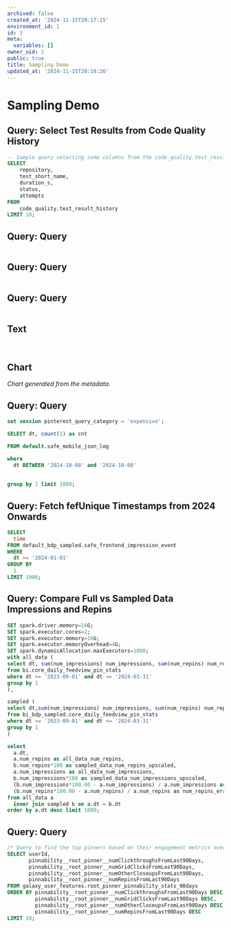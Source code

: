 ```yaml
---
archived: false
created_at: '2024-11-15T20:17:15'
environment_id: 1
id: 3
meta:
  variables: []
owner_uid: 1
public: true
title: Sampling Demo
updated_at: '2024-11-15T20:18:26'
---
```


# Sampling Demo

<!--
cell_type: query
created_at: '2024-11-15T20:17:15'
id: 34
meta:
  engine: 1
  title: Select Test Results from Code Quality History
updated_at: '2024-11-15T20:17:37'
-->
## Query: Select Test Results from Code Quality History

```sql
-- Sample query selecting some columns from the code_quality.test_result_history table
SELECT 
    repository, 
    test_short_name, 
    duration_s, 
    status, 
    attempts 
FROM 
    code_quality.test_result_history 
LIMIT 10;
```


<!--
cell_type: query
created_at: '2024-11-15T20:17:39'
id: 35
meta:
  engine: 1
updated_at: '2024-11-15T20:17:39'
-->
## Query: Query

```sql

```


<!--
cell_type: query
created_at: '2024-11-15T20:17:40'
id: 36
meta:
  engine: 1
updated_at: '2024-11-15T20:17:40'
-->
## Query: Query

```sql

```


<!--
cell_type: query
created_at: '2024-11-15T20:17:41'
id: 37
meta:
  engine: 1
updated_at: '2024-11-15T20:17:41'
-->
## Query: Query

```sql

```


<!--
cell_type: text
created_at: '2024-11-15T20:17:42'
id: 38
meta:
  collapsed: false
updated_at: '2024-11-15T20:17:50'
-->
## Text

<p><br></p>


<!--
cell_type: chart
created_at: '2024-11-15T20:17:43'
id: 39
meta:
  chart:
    type: line
    x_axis:
      col_idx: 0
      label: ''
    y_axis:
      label: ''
      series: {}
  collapsed: false
  data:
    source_type: cell_above
    transformations:
      format: {}
  title: ''
  visual: {}
updated_at: '2024-11-15T20:17:43'
-->
## Chart

*Chart generated from the metadata.*


<!--
cell_type: query
created_at: '2024-11-15T20:17:45'
id: 40
meta:
  engine: 1
updated_at: '2024-11-15T20:17:56'
-->
## Query: Query

```sql
set session pinterest_query_category = 'expensive';

SELECT dt, count(1) as cnt

FROM default.safe_mobile_json_log

where 
  dt BETWEEN '2024-10-08' and '2024-10-08'  
  
  
group by 1 limit 1000;
```


<!--
cell_type: query
created_at: '2024-11-15T20:17:57'
id: 41
meta:
  engine: 1
  title: Fetch fefUnique Timestamps from 2024 Onwards
updated_at: '2024-11-15T20:18:08'
-->
## Query: Fetch fefUnique Timestamps from 2024 Onwards

```sql
SELECT
  time
FROM default_bdp_sampled.safe_frontend_impression_event
WHERE
  dt >= '2024-01-01'
GROUP BY
  1
LIMIT 1000;
```


<!--
cell_type: query
created_at: '2024-11-15T20:18:07'
id: 42
meta:
  engine: 1
  title: Compare Full vs Sampled Data Impressions and Repins
updated_at: '2024-11-15T20:18:18'
-->
## Query: Compare Full vs Sampled Data Impressions and Repins

```sql
SET spark.driver.memory=16G;
SET spark.executor.cores=2;
SET spark.executor.memory=16G;
SET spark.executor.memoryOverhead=4G;
SET spark.dynamicAllocation.maxExecutors=1000;
with all_data (
select dt, sum(num_impressions) num_impressions, sum(num_repins) num_repins
from bi.core_daily_feedview_pin_stats
where dt >= '2023-09-01' and dt <= '2024-03-31'
group by 1
),

sampled (
select dt,sum(num_impressions) num_impressions, sum(num_repins) num_repins
from bi_bdp_sampled.core_daily_feedview_pin_stats
where dt >= '2023-09-01' and dt <= '2024-03-31'
group by 1
)

select 
  a.dt,
  a.num_repins as all_data_num_repins,
  b.num_repins*100 as sampled_data_num_repins_upscaled,
  a.num_impressions as all_data_num_impressions,
  b.num_impressions*100 as sampled_data_num_impressions_upscaled,
  (b.num_impressions*100.00 - a.num_impressions) / a.num_impressions as num_impressions_error,
  (b.num_repins*100.00 - a.num_repins) / a.num_repins as num_repins_error
from all_data a 
  inner join sampled b on a.dt = b.dt
order by a.dt desc limit 1000;
```


<!--
cell_type: query
created_at: '2024-11-15T20:18:18'
id: 43
meta:
  engine: 1
updated_at: '2024-11-15T20:18:26'
-->
## Query: Query

```sql
/* Query to find the top pinners based on their engagement metrics over the last 90 days */
SELECT userId, 
       pinnability__root_pinner__numClickthroughsFromLast90Days, 
       pinnability__root_pinner__numGridClicksFromLast90Days, 
       pinnability__root_pinner__numOtherCloseupsFromLast90Days, 
       pinnability__root_pinner__numRepinsFromLast90Days
FROM galaxy_user_features.root_pinner_pinnability_stats_90days
ORDER BY pinnability__root_pinner__numClickthroughsFromLast90Days DESC, 
         pinnability__root_pinner__numGridClicksFromLast90Days DESC, 
         pinnability__root_pinner__numOtherCloseupsFromLast90Days DESC, 
         pinnability__root_pinner__numRepinsFromLast90Days DESC
LIMIT 10;
```
